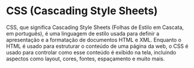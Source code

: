 # CSS (Cascading Style Sheets)

CSS, que significa Cascading Style Sheets (Folhas de Estilo em Cascata, em português), é uma linguagem de estilo usada para definir a apresentação e a formatação de documentos HTML e XML. Enquanto o HTML é usado para estruturar o conteúdo de uma página da web, o CSS é usado para controlar como esse conteúdo é exibido na tela, incluindo aspectos como layout, cores, fontes, espaçamento e muito mais.
